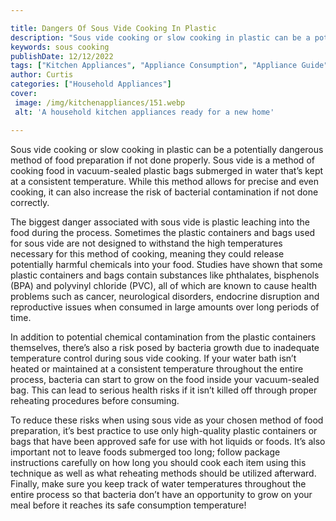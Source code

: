 ```yaml
---

title: Dangers Of Sous Vide Cooking In Plastic
description: "Sous vide cooking or slow cooking in plastic can be a potentially dangerous method of food preparation if not done properly. Sous ...scroll on and keep learning"
keywords: sous cooking
publishDate: 12/12/2022
tags: ["Kitchen Appliances", "Appliance Consumption", "Appliance Guide"]
author: Curtis
categories: ["Household Appliances"]
cover: 
 image: /img/kitchenappliances/151.webp
 alt: 'A household kitchen appliances ready for a new home'

---
```


Sous vide cooking or slow cooking in plastic can be a potentially dangerous method of food preparation if not done properly. Sous vide is a method of cooking food in vacuum-sealed plastic bags submerged in water that’s kept at a consistent temperature. While this method allows for precise and even cooking, it can also increase the risk of bacterial contamination if not done correctly. 

The biggest danger associated with sous vide is plastic leaching into the food during the process. Sometimes the plastic containers and bags used for sous vide are not designed to withstand the high temperatures necessary for this method of cooking, meaning they could release potentially harmful chemicals into your food. Studies have shown that some plastic containers and bags contain substances like phthalates, bisphenols (BPA) and polyvinyl chloride (PVC), all of which are known to cause health problems such as cancer, neurological disorders, endocrine disruption and reproductive issues when consumed in large amounts over long periods of time. 

In addition to potential chemical contamination from the plastic containers themselves, there’s also a risk posed by bacteria growth due to inadequate temperature control during sous vide cooking. If your water bath isn’t heated or maintained at a consistent temperature throughout the entire process, bacteria can start to grow on the food inside your vacuum-sealed bag. This can lead to serious health risks if it isn’t killed off through proper reheating procedures before consuming. 

To reduce these risks when using sous vide as your chosen method of food preparation, it’s best practice to use only high-quality plastic containers or bags that have been approved safe for use with hot liquids or foods. It’s also important not to leave foods submerged too long; follow package instructions carefully on how long you should cook each item using this technique as well as what reheating methods should be utilized afterward. Finally, make sure you keep track of water temperatures throughout the entire process so that bacteria don’t have an opportunity to grow on your meal before it reaches its safe consumption temperature!
